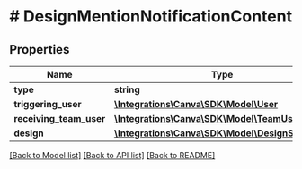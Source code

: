 # # DesignMentionNotificationContent

## Properties

Name | Type | Description | Notes
------------ | ------------- | ------------- | -------------
**type** | **string** |  |
**triggering_user** | [**\Integrations\Canva\SDK\Model\User**](User.md) |  |
**receiving_team_user** | [**\Integrations\Canva\SDK\Model\TeamUser**](TeamUser.md) |  |
**design** | [**\Integrations\Canva\SDK\Model\DesignSummary**](DesignSummary.md) |  |

[[Back to Model list]](../../README.md#models) [[Back to API list]](../../README.md#endpoints) [[Back to README]](../../README.md)

